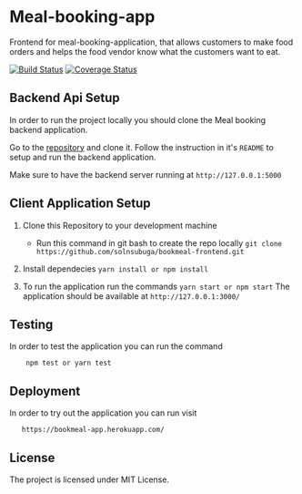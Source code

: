 # Meal-booking-app

Frontend for meal-booking-application, that allows customers to make food orders and helps the food vendor know what the customers want to eat.

[![Build Status](https://travis-ci.com/solnsubuga/bookmeal-frontend.svg?branch=master)](https://travis-ci.com/solnsubuga/bookmeal-frontend) [![Coverage Status](https://coveralls.io/repos/github/solnsubuga/bookmeal-frontend/badge.svg?branch=develop)](https://coveralls.io/github/solnsubuga/bookmeal-frontend?branch=develop)

## Backend Api Setup

In order to run the project locally you should clone the Meal booking backend application.

Go to the [repository](https://github.com/solnsubuga/meal-booking-app) and clone it.
Follow the instruction in it's `README` to setup and run the backend application.

Make sure to have the backend server running at `http://127.0.0.1:5000`

## Client Application Setup

1.  Clone this Repository to your development machine

    * Run this command in git bash to create the repo locally
      `git clone https://github.com/solnsubuga/bookmeal-frontend.git`

2.  Install dependecies `yarn install or npm install`

3.  To run the application run the commands `yarn start or npm start`
    The application should be available at `http://127.0.0.1:3000/`

## Testing

In order to test the application you can run the command

```
    npm test or yarn test
```

## Deployment

In order to try out the application you can run visit

```
   https://bookmeal-app.herokuapp.com/
```

## License

The project is licensed under MIT License.
